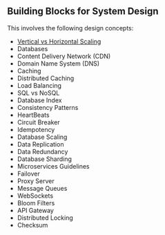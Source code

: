 ## Building Blocks for System Design

This involves the following design concepts:

* <a href="https://bozinovskidaniel.atlassian.net/wiki/x/ZIAP">Vertical vs Horizontal Scaling</a>
* Databases
* Content Delivery Network (CDN)
* Domain Name System (DNS)
* Caching
* Distributed Caching
* Load Balancing
* SQL vs NoSQL
* Database Index
* Consistency Patterns
* HeartBeats
* Circuit Breaker
* Idempotency
* Database Scaling
* Data Replication
* Data Redundancy
* Database Sharding
* Microservices Guidelines
* Failover
* Proxy Server
* Message Queues
* WebSockets
* Bloom Filters
* API Gateway
* Distributed Locking
* Checksum

